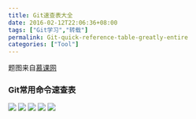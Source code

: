 ```yaml
---
title: Git速查表大全
date: 2016-02-12T22:06:36+08:00
tags: ["Git学习","转载"]
permalink: Git-quick-reference-table-greatly-entire
categories: ["Tool"]
---
```

题图来自[慕课网](http://www.imooc.com)

### Git常用命令速查表
![](http://ww3.sinaimg.cn/mw690/c55a7aeejw1f1d54uf2jkj21kw146tqg.jpg)<!--more-->
![](http://ww1.sinaimg.cn/mw690/c55a7aeejw1f0wylzabhfj20rc0l844n.jpg)
![](http://ww1.sinaimg.cn/mw690/c55a7aeejw1f0wylyzp3zj21cq0ygdqt.jpg)
![](http://ww3.sinaimg.cn/mw690/c55a7aeejw1f0wylx8lu1j219y0whqcv.jpg)
![](http://ww1.sinaimg.cn/mw690/c55a7aeejw1f0wylw454rj20uk0nmti2.jpg)
